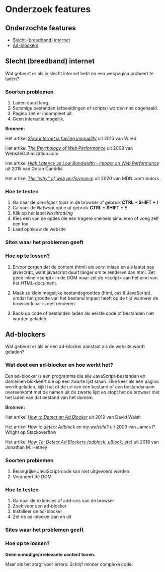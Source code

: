 # Onderzoek features

## Onderzochte features

* [Slecht (breedband) internet](#Slecht-(breedband)-internet)
* [Ad-blockers](#Ad-blockers)

## Slecht (breedband) internet

Wat gebeurt er als je slecht internet hebt en een webpagina probeert te laden?

### Soorten problemen

1. Laden duurt lang.
2. Sommige bestanden (afbeeldingen of scripts) worden niet opgehaald.
3. Pagina ziet er incompleet uit.
4. Geen interactie mogelijk.

**Bronnen:**

Het artikel [*Slow internet is fueling inequality*](https://www.wired.com/2016/10/slow-internet-is-fueling-inequality/) uit 2016 van Wired

Het artikel [*The Psychology of Web Performance*](http://www.websiteoptimization.com/speed/tweak/psychology-web-performance/) uit 2008 van WebsiteOptimization&#46;com

Het artikel [*High Latency vs Low Bandwidth - Impact on Web Performance*](https://www.globaldots.com/blog/high-latency-vs-low-bandwidth-impact-web-performance) uit 2015 van Goran Čandrlić

Het artikel [*The "why" of web performance*](https://developer.mozilla.org/en-US/docs/Learn/Performance/why_web_performance) uit 2020 van MDN contributors

### Hoe te testen

1. Ga naar de *developer tools* in de browser of gebruik **CTRL + SHIFT + I**
2. Ga voor de *Network* optie of gebruik **CTRL + SHIFT + E**
3. Klik op het label *No throttling*
4. Kies een van de opties die een tragere snelheid simuleren of voeg zelf een toe
5. Laad opnieuw de website

### Sites waar het problemen geeft

### Hoe op te lossen?

1. Ervoor zorgen dat de content (html) als eerst inlaad en als laatst pas javascript, want javascript duurt langer om te renderen dan html. Zet geen inline \<script> in de DOM maar zet de \<script> aan het eind van het HTML-document.

2. Maak zo klein mogelijke bestandsgroottes (html, css & JavaScript), omdat het grootte van het bestand impact heeft op de tijd wanneer de browser klaar is met renderen.

3. Back-up code of bestanden laden als eerste code of bestanden niet worden geladen.

## Ad-blockers

Wat gebeurt er als er een ad-blocker aanstaat als de website wordt geladen?

### Wat doet een ad-blocker en hoe werkt het?

Een ad-blocker is een programma die alle JavaScript-bestanden en domeinen blokkeert die op een zwarte lijst staan. Elke keer als een pagina wordt geladen, kijkt het of de url van een bestand of een bestandsnaam overeenkomt met de namen uit de zwarte lijst en stopt het de browser met het laden van dat bestand van het domein.

**Bronnen:**

Het artikel [*How to Detect an Ad Blocker*](https://davidwalsh.name/detect-ad-blocker) uit 2019 van David Walsh

Het artikel [*How to detect Adblock on my website?*](https://stackoverflow.com/questions/4869154/how-to-detect-adblock-on-my-website) uit 2009 van James P. Wright op Stackoverflow

Het artikel [*How To: Detect Ad Blockers (adblock, uBlock, etc)*](https://jonathanmh.com/how-to-detect-ad-blockers-adblock-ublock-etc/) uit 2018 van Jonathan M. Hethey

### Soorten problemen

1. Belangrijke JavaScript-code kan niet uitgevoerd worden.
2. Verandert de DOM.

### Hoe te testen

1. Ga naar de extensies of add-ons van de browser
2. Zoek voor een ad-blocker
3. Installeer de ad-blocker
4. Zet de ad-blocker aan en uit

### Sites waar het problemen geeft

### Hoe op te lossen?

**Geen onnodige/irrelevante content tonen.**

Maar als het zorgt voor errors: Schrijf minder complexe code.

<!-- voor developers
Script schrijven die de veranderingen die een ad-blocker uitvoert detecteert en de content laat veranderen o.b.v. of de gebruiker wel of geen ad-blocker heeft. Deze manier is echter niet 100% robuust, omdat het niet met zekerheid is te zeggen of er een ad-blocker wordt gebruikt of niet.

Een andere manier is een script schrijven waar je een bestand of script laad waarvan je zeker weet dat het geblokkeerd zal worden door de ad-blocker. Op basis daarvan kun je veranderingen aanbrengen die ervoor zorgen dat de pagina niet kapot gaat. Deze manier is ook niet 100% robuust, omdat een ad-blocker steeds verandert en daardoor het script niet meer werkt.

Ook het maskeren van de naam van een bestand of het serveren van de content op het domein van de website kan een oplossing zijn.
-->
